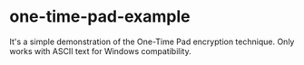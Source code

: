# one-time-pad-example
It's a simple demonstration of the One-Time Pad encryption technique. Only works with ASCII text for Windows compatibility. 
